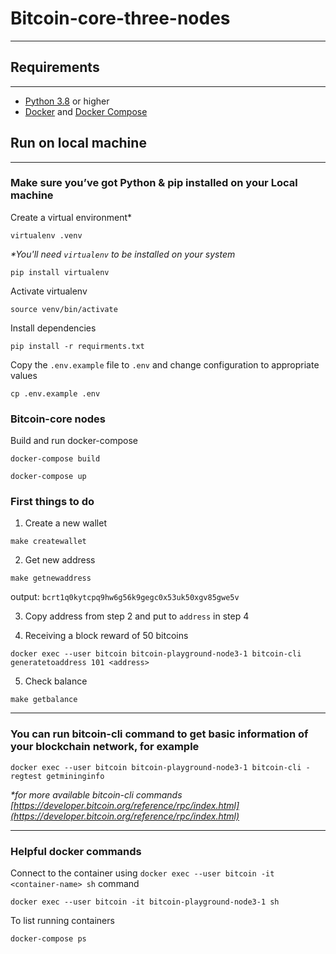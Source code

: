 # Bitcoin-core-three-nodes


------------------------------------------------------------------------------------------------

## Requirements

------------------------------------------------------------------------------------------------

- [Python 3.8](https://www.python.org/downloads/) or higher
- [Docker](https://docs.docker.com/engine/install/) and [Docker Compose](https://docs.docker.com/compose/install/)


## Run on local machine

------------------------------------------------------------------------------------------------

### Make sure you’ve got Python & pip installed on your Local machine

Create a virtual environment*

```
virtualenv .venv
```

_*You'll need `virtualenv` to be installed on your system_

```
pip install virtualenv
```

Activate virtualenv

```shell script
source venv/bin/activate
```

Install dependencies

```shell script
pip install -r requirments.txt
```

Copy the `.env.example` file to `.env` and change configuration to appropriate values

```shell script
cp .env.example .env
```

### Bitcoin-core nodes

Build and run docker-compose

```shell script
docker-compose build
```

```shell script
docker-compose up
```

### First things to do

1) Create a new wallet
```shell script
make createwallet
```

2) Get new address 
```shell script
make getnewaddress
```
output: `bcrt1q0kytcpq9hw6g56k9gegc0x53uk50xgv85gwe5v`

3) Copy address from step 2 and put to `address` in step 4

4) Receiving a block reward of 50 bitcoins
```shell script
docker exec --user bitcoin bitcoin-playground-node3-1 bitcoin-cli generatetoaddress 101 <address>
```
5) Check balance
```shell script
make getbalance
```

------------------------------------------------------------------------------------------------
### You can run bitcoin-cli command to get basic information of your blockchain network, for example

```shell script
docker exec --user bitcoin bitcoin-playground-node3-1 bitcoin-cli -regtest getmininginfo
```

_*for more available bitcoin-cli commands [https://developer.bitcoin.org/reference/rpc/index.html](https://developer.bitcoin.org/reference/rpc/index.html)_

------------------------------------------------------------------------------------------------
### Helpful docker commands

Connect to the container using 
`docker exec --user bitcoin -it <container-name> sh` command
```shell
docker exec --user bitcoin -it bitcoin-playground-node3-1 sh
```

To list running containers
```
docker-compose ps 
```






